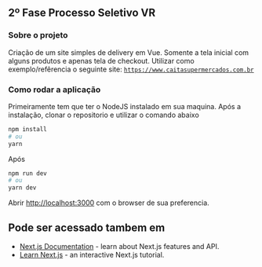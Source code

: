 ##  2º Fase Processo Seletivo VR

### Sobre o projeto
Criação de um site simples de delivery em Vue.
Somente a tela inicial com alguns produtos e apenas tela de checkout.
Utilizar como exemplo/refêrencia o seguinte site:  [`https://www.caitasupermercados.com.br`](https://www.caitasupermercados.com.br)


### Como rodar a aplicação
Primeiramente tem que ter o NodeJS instalado em sua maquina.
Após a instalação, clonar o repositorio e utilizar o comando abaixo 

```bash
npm install
# ou
yarn
```

Após

```bash
npm run dev
# ou
yarn dev
```

Abrir [http://localhost:3000](http://localhost:3000) com o browser de sua preferencia.

## Pode ser acessado tambem em

- [Next.js Documentation](https://nextjs.org/docs) - learn about Next.js features and API.
- [Learn Next.js](https://nextjs.org/learn) - an interactive Next.js tutorial.

